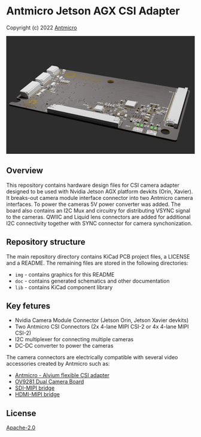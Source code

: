 # Antmicro Jetson AGX CSI Adapter
Copyright (c) 2022 [Antmicro](https://www.antmicro.com)

![Adapter Visualization](img/adapter_vis.png)


## Overview
This repository contains hardware design files for CSI camera adapter designed to be used with Nvidia Jetson AGX platform devkits (Orin, Xavier). It breaks-out camera module interface connector into two Antmicro camera interfaces. To power the cameras 5V power
converter was added. The board also contains an I2C Mux and circuitry for distributing VSYNC signal to the cameras. QWIIC and Liquid lens connectors are added for additional I2C connectivity together with SYNC connector for camera synchonization.

## Repository structure
The main repository directory contains KiCad PCB project files, a LICENSE and a README.
The remaining files are stored in the following directories:

* `img` - contains graphics for this README
* `doc` - contains generated schematics and other documentation
* `lib` - contains KiCad component library

## Key fetures
* Nvidia Camera Module Connector (Jetson Orin, Jetson Xavier devkits)
* Two Antmicro CSI Connectors (2x 4-lane MIPI CSI-2 or 4x 4-lane MIPI CSI-2)
* I2C multiplexer for connecting multiple cameras
* DC-DC converter to power the cameras

The camera connectors are electrically compatible with several video accessories created by Antmicro such as:
 
* [Antmicro - Alvium flexible CSI adapter](https://github.com/antmicro/alvium-flexible-csi-adapter)
* [OV9281 Dual Camera Board](https://github.com/antmicro/ov9281-camera-board)
* [SDI-MIPI bridge](https://github.com/antmicro/sdi-mipi-bridge)
* [HDMI-MIPI bridge](https://github.com/antmicro/hdmi-mipi-bridge)

## License
[Apache-2.0](LICENSE)